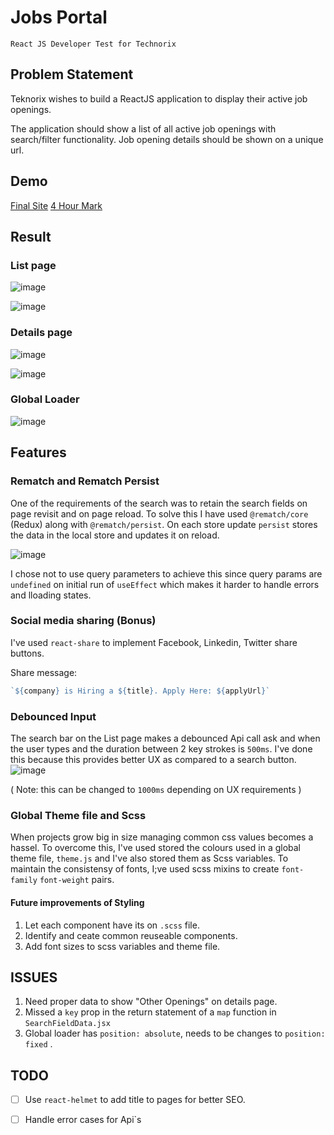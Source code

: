 # Jobs Portal

` React JS Developer Test for Technorix `

## Problem Statement

Teknorix wishes to build a ReactJS application to display their active job openings.

The application should show a list of all active job openings with search/filter functionality. Job opening details should be shown on a unique url.

## Demo
[Final Site](https://capable-bienenstitch-6ed7b6.netlify.app/)
[4 Hour Mark](https://amazing-hummingbird-337a18.netlify.app/)


## Result

### List page

![image](https://user-images.githubusercontent.com/50771217/177085607-ae2da6e6-576f-45f7-816a-c191f1b4a8e8.png)

![image](https://user-images.githubusercontent.com/50771217/177085643-9b342d08-3dd7-4c72-bd73-39dd68b3e79f.png)


### Details page

![image](https://user-images.githubusercontent.com/50771217/177085687-ae4d8962-8a56-406e-9272-959874c2d6e2.png)

![image](https://user-images.githubusercontent.com/50771217/177085725-58ce8927-62dc-4439-a0ba-7c695e865956.png)


### Global Loader

![image](https://user-images.githubusercontent.com/50771217/177085776-3b5b258e-599d-456d-a7b0-59dc8de5155a.png)


## Features



### Rematch and Rematch Persist

One of the requirements of the search was to retain the search fields on page revisit and on page reload. To solve this I have used `@rematch/core` (Redux) along with `@rematch/persist`. On each store update `persist` stores the data in the local store and updates it on reload. 

![image](https://user-images.githubusercontent.com/50771217/177085882-2f265ec0-9cd5-43eb-96e9-8488a7ca555a.png)


I chose not to use query parameters to achieve this since query params are `undefined` on initial run of `useEffect` which makes it harder to handle errors and lloading states.

### Social media sharing (Bonus)

I've used `react-share` to implement Facebook, Linkedin, Twitter share buttons. 

Share message:

```js
`${company} is Hiring a ${title}. Apply Here: ${applyUrl}`
```

### Debounced Input

The search bar on the List page makes a debounced Api call ask and when the user types and the duration between 2 key strokes is `500ms`.  I've done this because this provides better UX as compared to a search button.
![image](https://user-images.githubusercontent.com/50771217/177085911-54eeb7ce-9009-43b1-b865-ceb4dcae9b70.png)

( Note: this can be changed to `1000ms` depending on UX requirements )

### Global Theme file and Scss

When projects grow big in size managing common css values becomes a hassel. To overcome this, I've used stored the colours used in a global theme file, `theme.js`
and I've also stored them as Scss variables. To maintain the consistensy of fonts, I;ve used scss mixins to create `font-family` `font-weight` pairs.

#### Future improvements of Styling

 1. Let each component have its on `.scss` file.
 2. Identify and ceate common reuseable components.
 3. Add font sizes to scss variables and theme file.


## ISSUES

 1. Need proper data to show "Other Openings" on details page.
 2. Missed a `key` prop in the return statement of a `map` function in `SearchFieldData.jsx`
 3. Global loader has `position: absolute`, needs to be changes to `position: fixed` .

## TODO

 - [ ] Use `react-helmet` to add title to pages for better SEO.
 - [ ] Handle error cases for Api`s

    
